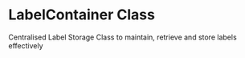 # LabelContainer Class
Centralised Label Storage Class to maintain, retrieve and store labels effectively
